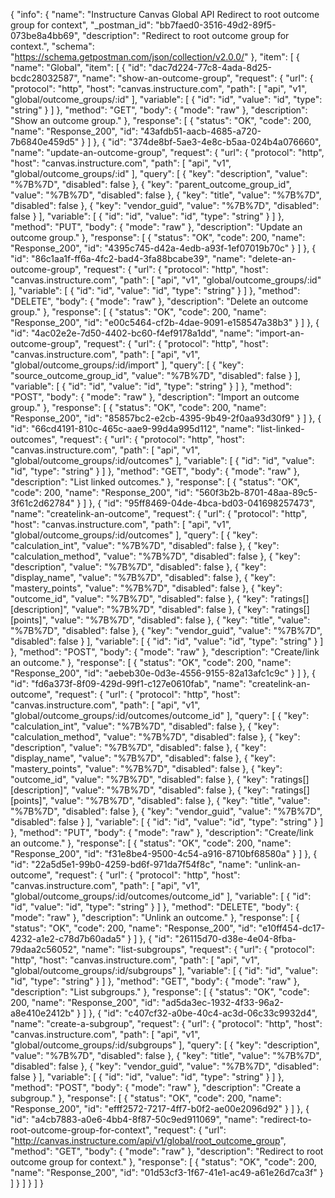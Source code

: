 {
  "info": {
    "name": "Instructure Canvas Global API Redirect to root outcome group for context",
    "_postman_id": "bb7faed0-3516-49d2-89f5-073be8a4bb69",
    "description": "Redirect to root outcome group for context.",
    "schema": "https://schema.getpostman.com/json/collection/v2.0.0/"
  },
  "item": [
    {
      "name": "Global",
      "item": [
        {
          "id": "dac7d224-77c8-4ada-8d25-bcdc28032587",
          "name": "show-an-outcome-group",
          "request": {
            "url": {
              "protocol": "http",
              "host": "canvas.instructure.com",
              "path": [
                "api",
                "v1",
                "global/outcome_groups/:id"
              ],
              "variable": [
                {
                  "id": "id",
                  "value": "id",
                  "type": "string"
                }
              ]
            },
            "method": "GET",
            "body": {
              "mode": "raw"
            },
            "description": "Show an outcome group."
          },
          "response": [
            {
              "status": "OK",
              "code": 200,
              "name": "Response_200",
              "id": "43afdb51-aacb-4685-a720-7b6840e459d5"
            }
          ]
        },
        {
          "id": "374de8bf-5ae3-4e8c-b5aa-024b4a076660",
          "name": "update-an-outcome-group",
          "request": {
            "url": {
              "protocol": "http",
              "host": "canvas.instructure.com",
              "path": [
                "api",
                "v1",
                "global/outcome_groups/:id"
              ],
              "query": [
                {
                  "key": "description",
                  "value": "%7B%7D",
                  "disabled": false
                },
                {
                  "key": "parent_outcome_group_id",
                  "value": "%7B%7D",
                  "disabled": false
                },
                {
                  "key": "title",
                  "value": "%7B%7D",
                  "disabled": false
                },
                {
                  "key": "vendor_guid",
                  "value": "%7B%7D",
                  "disabled": false
                }
              ],
              "variable": [
                {
                  "id": "id",
                  "value": "id",
                  "type": "string"
                }
              ]
            },
            "method": "PUT",
            "body": {
              "mode": "raw"
            },
            "description": "Update an outcome group."
          },
          "response": [
            {
              "status": "OK",
              "code": 200,
              "name": "Response_200",
              "id": "4395c745-d42a-4edb-a93f-1ef07019b70c"
            }
          ]
        },
        {
          "id": "86c1aa1f-ff6a-4fc2-bad4-3fa88bcabe39",
          "name": "delete-an-outcome-group",
          "request": {
            "url": {
              "protocol": "http",
              "host": "canvas.instructure.com",
              "path": [
                "api",
                "v1",
                "global/outcome_groups/:id"
              ],
              "variable": [
                {
                  "id": "id",
                  "value": "id",
                  "type": "string"
                }
              ]
            },
            "method": "DELETE",
            "body": {
              "mode": "raw"
            },
            "description": "Delete an outcome group."
          },
          "response": [
            {
              "status": "OK",
              "code": 200,
              "name": "Response_200",
              "id": "e00c5464-cf2b-4dae-9091-e158547a38b3"
            }
          ]
        },
        {
          "id": "4ac02e2e-7d50-4402-bc60-f4ef9178a1dd",
          "name": "import-an-outcome-group",
          "request": {
            "url": {
              "protocol": "http",
              "host": "canvas.instructure.com",
              "path": [
                "api",
                "v1",
                "global/outcome_groups/:id/import"
              ],
              "query": [
                {
                  "key": "source_outcome_group_id",
                  "value": "%7B%7D",
                  "disabled": false
                }
              ],
              "variable": [
                {
                  "id": "id",
                  "value": "id",
                  "type": "string"
                }
              ]
            },
            "method": "POST",
            "body": {
              "mode": "raw"
            },
            "description": "Import an outcome group."
          },
          "response": [
            {
              "status": "OK",
              "code": 200,
              "name": "Response_200",
              "id": "85857bc2-e2cb-4395-9b49-2f0aa93d30f9"
            }
          ]
        },
        {
          "id": "66cd4191-810c-465c-aae9-99d4a995d112",
          "name": "list-linked-outcomes",
          "request": {
            "url": {
              "protocol": "http",
              "host": "canvas.instructure.com",
              "path": [
                "api",
                "v1",
                "global/outcome_groups/:id/outcomes"
              ],
              "variable": [
                {
                  "id": "id",
                  "value": "id",
                  "type": "string"
                }
              ]
            },
            "method": "GET",
            "body": {
              "mode": "raw"
            },
            "description": "List linked outcomes."
          },
          "response": [
            {
              "status": "OK",
              "code": 200,
              "name": "Response_200",
              "id": "560f3b2b-8701-48aa-89c5-3f61c2d62784"
            }
          ]
        },
        {
          "id": "95ff8469-04de-4bca-bd03-041698257473",
          "name": "createlink-an-outcome",
          "request": {
            "url": {
              "protocol": "http",
              "host": "canvas.instructure.com",
              "path": [
                "api",
                "v1",
                "global/outcome_groups/:id/outcomes"
              ],
              "query": [
                {
                  "key": "calculation_int",
                  "value": "%7B%7D",
                  "disabled": false
                },
                {
                  "key": "calculation_method",
                  "value": "%7B%7D",
                  "disabled": false
                },
                {
                  "key": "description",
                  "value": "%7B%7D",
                  "disabled": false
                },
                {
                  "key": "display_name",
                  "value": "%7B%7D",
                  "disabled": false
                },
                {
                  "key": "mastery_points",
                  "value": "%7B%7D",
                  "disabled": false
                },
                {
                  "key": "outcome_id",
                  "value": "%7B%7D",
                  "disabled": false
                },
                {
                  "key": "ratings[][description]",
                  "value": "%7B%7D",
                  "disabled": false
                },
                {
                  "key": "ratings[][points]",
                  "value": "%7B%7D",
                  "disabled": false
                },
                {
                  "key": "title",
                  "value": "%7B%7D",
                  "disabled": false
                },
                {
                  "key": "vendor_guid",
                  "value": "%7B%7D",
                  "disabled": false
                }
              ],
              "variable": [
                {
                  "id": "id",
                  "value": "id",
                  "type": "string"
                }
              ]
            },
            "method": "POST",
            "body": {
              "mode": "raw"
            },
            "description": "Create/link an outcome."
          },
          "response": [
            {
              "status": "OK",
              "code": 200,
              "name": "Response_200",
              "id": "aebeb30e-0d3e-4556-9155-82a13afc1c9c"
            }
          ]
        },
        {
          "id": "fd6a373f-8f09-429d-99f1-c127e0610fab",
          "name": "createlink-an-outcome",
          "request": {
            "url": {
              "protocol": "http",
              "host": "canvas.instructure.com",
              "path": [
                "api",
                "v1",
                "global/outcome_groups/:id/outcomes/outcome_id"
              ],
              "query": [
                {
                  "key": "calculation_int",
                  "value": "%7B%7D",
                  "disabled": false
                },
                {
                  "key": "calculation_method",
                  "value": "%7B%7D",
                  "disabled": false
                },
                {
                  "key": "description",
                  "value": "%7B%7D",
                  "disabled": false
                },
                {
                  "key": "display_name",
                  "value": "%7B%7D",
                  "disabled": false
                },
                {
                  "key": "mastery_points",
                  "value": "%7B%7D",
                  "disabled": false
                },
                {
                  "key": "outcome_id",
                  "value": "%7B%7D",
                  "disabled": false
                },
                {
                  "key": "ratings[][description]",
                  "value": "%7B%7D",
                  "disabled": false
                },
                {
                  "key": "ratings[][points]",
                  "value": "%7B%7D",
                  "disabled": false
                },
                {
                  "key": "title",
                  "value": "%7B%7D",
                  "disabled": false
                },
                {
                  "key": "vendor_guid",
                  "value": "%7B%7D",
                  "disabled": false
                }
              ],
              "variable": [
                {
                  "id": "id",
                  "value": "id",
                  "type": "string"
                }
              ]
            },
            "method": "PUT",
            "body": {
              "mode": "raw"
            },
            "description": "Create/link an outcome."
          },
          "response": [
            {
              "status": "OK",
              "code": 200,
              "name": "Response_200",
              "id": "f31e8be4-9500-4c54-a916-8710bf68580a"
            }
          ]
        },
        {
          "id": "22a5d5e1-99b0-4259-bd6f-971da7f54f8c",
          "name": "unlink-an-outcome",
          "request": {
            "url": {
              "protocol": "http",
              "host": "canvas.instructure.com",
              "path": [
                "api",
                "v1",
                "global/outcome_groups/:id/outcomes/outcome_id"
              ],
              "variable": [
                {
                  "id": "id",
                  "value": "id",
                  "type": "string"
                }
              ]
            },
            "method": "DELETE",
            "body": {
              "mode": "raw"
            },
            "description": "Unlink an outcome."
          },
          "response": [
            {
              "status": "OK",
              "code": 200,
              "name": "Response_200",
              "id": "e10ff454-dc17-4232-a1e2-c78d7b60ada5"
            }
          ]
        },
        {
          "id": "26115d70-d38e-4e04-8fba-79daa2c56052",
          "name": "list-subgroups",
          "request": {
            "url": {
              "protocol": "http",
              "host": "canvas.instructure.com",
              "path": [
                "api",
                "v1",
                "global/outcome_groups/:id/subgroups"
              ],
              "variable": [
                {
                  "id": "id",
                  "value": "id",
                  "type": "string"
                }
              ]
            },
            "method": "GET",
            "body": {
              "mode": "raw"
            },
            "description": "List subgroups."
          },
          "response": [
            {
              "status": "OK",
              "code": 200,
              "name": "Response_200",
              "id": "ad5da3ec-1932-4f33-96a2-a8e410e2412b"
            }
          ]
        },
        {
          "id": "c407cf32-a0be-40c4-ac3d-06c33c9932d4",
          "name": "create-a-subgroup",
          "request": {
            "url": {
              "protocol": "http",
              "host": "canvas.instructure.com",
              "path": [
                "api",
                "v1",
                "global/outcome_groups/:id/subgroups"
              ],
              "query": [
                {
                  "key": "description",
                  "value": "%7B%7D",
                  "disabled": false
                },
                {
                  "key": "title",
                  "value": "%7B%7D",
                  "disabled": false
                },
                {
                  "key": "vendor_guid",
                  "value": "%7B%7D",
                  "disabled": false
                }
              ],
              "variable": [
                {
                  "id": "id",
                  "value": "id",
                  "type": "string"
                }
              ]
            },
            "method": "POST",
            "body": {
              "mode": "raw"
            },
            "description": "Create a subgroup."
          },
          "response": [
            {
              "status": "OK",
              "code": 200,
              "name": "Response_200",
              "id": "efff2572-7217-4ff7-b0f2-ae00e2096d92"
            }
          ]
        },
        {
          "id": "a4cb7883-a0e6-4bb4-8f87-50c9ed911069",
          "name": "redirect-to-root-outcome-group-for-context",
          "request": {
            "url": "http://canvas.instructure.com/api/v1/global/root_outcome_group",
            "method": "GET",
            "body": {
              "mode": "raw"
            },
            "description": "Redirect to root outcome group for context."
          },
          "response": [
            {
              "status": "OK",
              "code": 200,
              "name": "Response_200",
              "id": "01d53cf3-1f67-41e1-ac49-a61e26d7ca3f"
            }
          ]
        }
      ]
    }
  ]
}